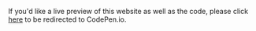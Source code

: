 If you'd like a live preview of this website as well as the code, please click [here](https://codepen.io/ehlzi/pen/WNJNWZN) to be redirected to CodePen.io.
